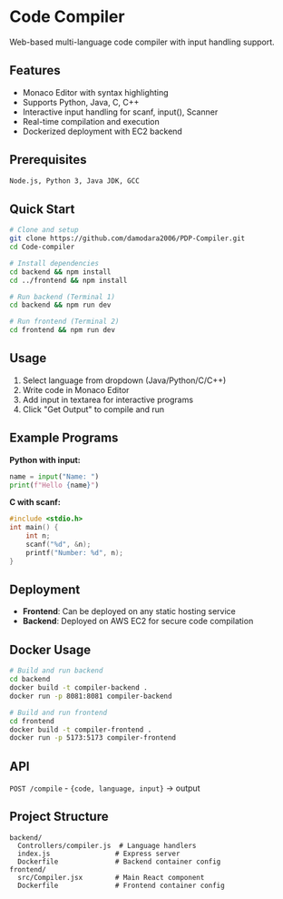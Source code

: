 # Code Compiler

Web-based multi-language code compiler with input handling support.

## Features
- Monaco Editor with syntax highlighting
- Supports Python, Java, C, C++
- Interactive input handling for scanf, input(), Scanner
- Real-time compilation and execution
- Dockerized deployment with EC2 backend

## Prerequisites
```bash
Node.js, Python 3, Java JDK, GCC
```

## Quick Start
```bash
# Clone and setup
git clone https://github.com/damodara2006/PDP-Compiler.git
cd Code-compiler

# Install dependencies
cd backend && npm install
cd ../frontend && npm install

# Run backend (Terminal 1)
cd backend && npm run dev

# Run frontend (Terminal 2)  
cd frontend && npm run dev
```

## Usage
1. Select language from dropdown (Java/Python/C/C++)
2. Write code in Monaco Editor
3. Add input in textarea for interactive programs
4. Click "Get Output" to compile and run

## Example Programs

**Python with input:**
```python
name = input("Name: ")
print(f"Hello {name}")
```

**C with scanf:**
```c
#include <stdio.h>
int main() {
    int n;
    scanf("%d", &n);
    printf("Number: %d", n);
}
```

## Deployment
- **Frontend**: Can be deployed on any static hosting service
- **Backend**: Deployed on AWS EC2 for secure code compilation

## Docker Usage
```bash
# Build and run backend
cd backend
docker build -t compiler-backend .
docker run -p 8081:8081 compiler-backend

# Build and run frontend
cd frontend
docker build -t compiler-frontend .
docker run -p 5173:5173 compiler-frontend
```

## API
`POST /compile` - `{code, language, input}` → output

## Project Structure
```
backend/
  Controllers/compiler.js  # Language handlers
  index.js                # Express server
  Dockerfile              # Backend container config
frontend/
  src/Compiler.jsx        # Main React component
  Dockerfile              # Frontend container config
```

